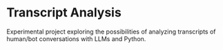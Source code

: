 # Transcript Analysis

Experimental project exploring the possibilities of analyzing transcripts of human/bot conversations with LLMs and Python.   
